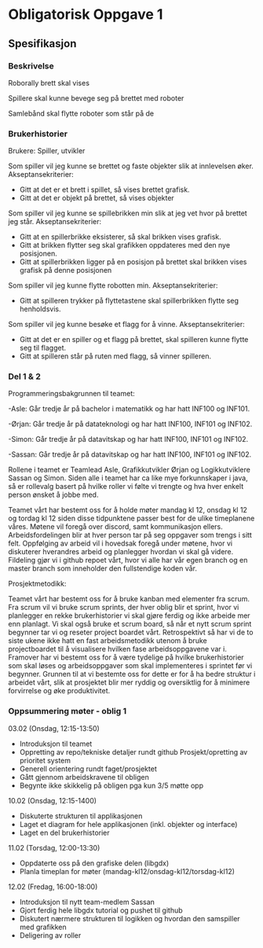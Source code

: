 # Obligatorisk Oppgave 1


## Spesifikasjon
### Beskrivelse

Roborally brett skal vises

Spillere skal kunne bevege seg på brettet med roboter

Samlebånd skal flytte roboter som står på de


### Brukerhistorier

Brukere: Spiller, utvikler

Som spiller vil jeg kunne se brettet og faste objekter slik at innlevelsen øker.  
        Akseptansekriterier:
- Gitt at det er et brett i spillet, så vises brettet grafisk.
- Gitt at det er objekt på brettet, så vises objekter

Som spiller vil jeg kunne se spillebrikken min slik at jeg vet hvor på brettet jeg står.
        Akseptansekriterier:
- Gitt at en spillerbrikke eksisterer, så skal brikken vises grafisk.
- Gitt at brikken flytter seg skal grafikken oppdateres med den nye posisjonen.
- Gitt at spillerbrikken ligger på en posisjon på brettet skal brikken 
  vises grafisk på denne posisjonen

Som spiller vil jeg kunne flytte robotten min.
        Akseptansekriterier:
- Gitt at spilleren trykker på flyttetastene skal spillerbrikken flytte seg henholdsvis.

Som spiller vil jeg kunne besøke et flagg for å vinne.
        Akseptansekriterier:
- Gitt at det er en spiller og et flagg på brettet, skal spilleren kunne flytte seg til flagget.
- Gitt at spilleren står på ruten med flagg, så vinner spilleren.

### Del 1 & 2
Programmeringsbakgrunnen til teamet:

-Asle: Går tredje år på bachelor i matematikk og har hatt INF100 og INF101.

-Ørjan: Går tredje år på datateknologi og har hatt INF100, INF101 og INF102.

-Simon: Går tredje år på datavitskap og har hatt INF100, INF101 og INF102.

-Sassan: Går tredje år på datavitskap og har hatt INF100, INF101 og INF102.

Rollene i teamet er Teamlead Asle, Grafikkutvikler Ørjan og Logikkutviklere Sassan og Simon. Siden alle i teamet 
har ca like mye forkunnskaper i java, så er rollevalg basert på hvilke roller vi følte vi trengte 
og hva hver enkelt person ønsket å jobbe med. 

Teamet vårt har bestemt oss for å holde møter mandag kl 12, onsdag kl 12 og tordag kl 12
siden disse tidpunktene passer best for de ulike timeplanene våres. Møtene  vil foregå over discord,
samt kommunikasjon ellers. Arbeidsfordelingen blir at hver person tar på seg oppgaver som trengs i sitt felt.
Oppfølging av arbeid vil i hovedsak foregå under
møtene, hvor vi diskuterer hverandres arbeid og planlegger hvordan vi skal gå videre.
Fildeling gjør vi i github repoet vårt, hvor vi alle har vår egen branch og en master branch som inneholder
den fullstendige koden vår.

Prosjektmetodikk:


Teamet vårt har bestemt oss for å bruke kanban med elementer fra scrum. Fra scrum vil vi bruke scrum sprints, der
hver oblig blir et sprint, hvor vi planlegger en rekke brukerhistorier vi skal gjøre ferdig og ikke arbeide mer enn planlagt.
Vi skal også bruke et scrum board, så når et nytt scrum sprint begynner tar vi og reseter project boardet vårt.
Retrospektivt så har vi de to siste ukene ikke hatt en fast arbeidsmetodikk utenom å bruke projectboardet
til å visualisere hvilken fase arbeidsoppgavene var i. Framover har vi bestemt oss for å være tydelige på hvilke
brukerhistorier som skal løses og arbeidsoppgaver som skal implementeres i sprintet før vi begynner. Grunnen til
at vi bestemte oss for dette er for å ha bedre struktur i arbeidet vårt, slik at prosjektet blir mer ryddig og oversiktlig
for å minimere forvirrelse og øke produktivitet.

### Oppsummering møter - oblig 1

03.02 (Onsdag, 12:15-13:50)
- Introduksjon til teamet
- Oppretting av repo/tekniske detaljer rundt github
Prosjekt/opretting av prioritet system
- Generell orientering rundt faget/prosjektet
- Gått gjennom arbeidskravene til obligen
- Begynte ikke skikkelig på obligen pga kun 3/5 møtte opp

10.02 (Onsdag, 12:15-1400)
- Diskuterte strukturen til applikasjonen
- Laget et diagram for hele applikasjonen (inkl. objekter og interface)
- Laget en del brukerhistorier

11.02 (Torsdag, 12:00-13:30)
- Oppdaterte oss på den grafiske delen (libgdx)
- Planla timeplan for møter (mandag-kl12/onsdag-kl12/torsdag-kl12)

12.02 (Fredag, 16:00-18:00)
- Introduksjon til nytt team-medlem Sassan
- Gjort ferdig hele libgdx tutorial og pushet til github
- Diskutert nærmere strukturen til logikken og hvordan
den samspiller med grafikken
- Deligering av roller

